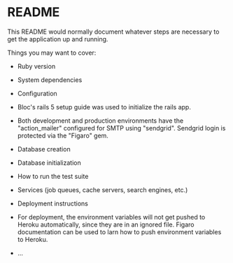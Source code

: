 # README

This README would normally document whatever steps are necessary to get the
application up and running.

Things you may want to cover:

* Ruby version

* System dependencies

* Configuration
- Bloc's rails 5 setup guide was used to initialize the rails app.

- Both development and production environments have the "action_mailer" configured
for SMTP using "sendgrid". Sendgrid login is protected via the "Figaro" gem.

* Database creation

* Database initialization

* How to run the test suite

* Services (job queues, cache servers, search engines, etc.)

* Deployment instructions
- For deployment, the environment variables will not get pushed to Heroku
automatically, since they are in an ignored file. Figaro documentation can be
used to larn how to push environment variables to Heroku.

* ...
